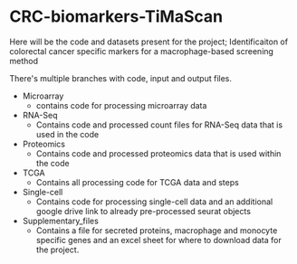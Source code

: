 # CRC-biomarkers-TiMaScan <p1>
Here will be the code and datasets present for the project; Identificaiton of colorectal cancer specific markers for a macrophage-based screening method

There's multiple branches with code, input and output files.
* Microarray
  * contains code for processing microarray data
* RNA-Seq
  * Contains code and processed count files for RNA-Seq data that is used in the code
* Proteomics
  * Contains code and processed proteomics data that is used within the code
* TCGA
  * Contains all processing code for TCGA data and steps
* Single-cell
  * Contains code for processing single-cell data and an additional google drive link to already pre-processed seurat objects
* Supplementary_files
  * Contains a file for secreted proteins, macrophage and monocyte specific genes and an excel sheet for where to download data for the project.
